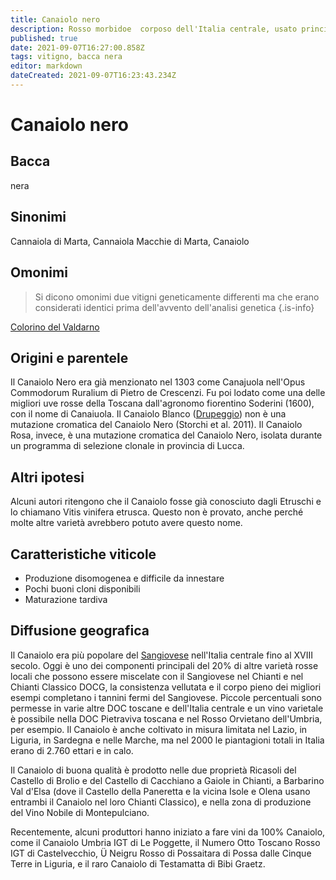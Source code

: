 ```yaml
---
title: Canaiolo nero
description: Rosso morbidoe  corposo dell'Italia centrale, usato principalmente per completare il Sangiovese.
published: true
date: 2021-09-07T16:27:00.858Z
tags: vitigno, bacca nera
editor: markdown
dateCreated: 2021-09-07T16:23:43.234Z
---
```


# Canaiolo nero

## Bacca

nera

## Sinonimi
Cannaiola di Marta, Cannaiola Macchie di Marta, Canaiolo

## Omonimi
> Si dicono omonimi due vitigni geneticamente differenti ma che erano considerati identici prima dell'avvento dell'analisi genetica
{.is-info}

[Colorino del Valdarno](/vitigni/Italia/bacca-nera/colorino-del-valdarno)

## Origini e parentele

Il Canaiolo Nero era già menzionato nel 1303 come Canajuola nell'Opus Commodorum Ruralium di Pietro de Crescenzi. Fu poi lodato come una delle migliori uve rosse della Toscana dall'agronomo fiorentino Soderini (1600), con il nome di Canaiuola. Il Canaiolo Blanco ([Drupeggio](/vitigni/Italia/bacca-bianca/drupeggio)) non è una mutazione cromatica del Canaiolo Nero (Storchi et al. 2011). Il Canaiolo Rosa, invece, è una mutazione cromatica del Canaiolo Nero, isolata durante un programma di selezione clonale in provincia di Lucca.

## Altri ipotesi

Alcuni autori ritengono che il Canaiolo fosse già conosciuto dagli Etruschi e lo chiamano Vitis vinifera etrusca. Questo non è provato, anche perché molte altre varietà avrebbero potuto avere questo nome.

## Caratteristiche viticole

- Produzione disomogenea e difficile da innestare
- Pochi buoni cloni disponibili
- Maturazione tardiva

## Diffusione geografica

Il Canaiolo era più popolare del [Sangiovese](/vitigni/Italia/bacca-nera/sangiovese) nell'Italia centrale fino al XVIII secolo. Oggi è uno dei componenti principali del 20% di altre varietà rosse locali che possono essere miscelate con il Sangiovese nel Chianti e nel Chianti Classico DOCG, la consistenza vellutata e il corpo pieno dei migliori esempi completano i tannini fermi del Sangiovese. Piccole percentuali sono permesse in varie altre DOC toscane e dell'Italia centrale e un vino varietale è possibile nella DOC Pietraviva toscana e nel Rosso Orvietano dell'Umbria, per esempio. Il Canaiolo è anche coltivato in misura limitata nel Lazio, in Liguria, in Sardegna e nelle Marche, ma nel 2000 le piantagioni totali in Italia erano di 2.760 ettari e in calo.

Il Canaiolo di buona qualità è prodotto nelle due proprietà Ricasoli del Castello di Brolio e del Castello di Cacchiano a Gaiole in Chianti, a Barbarino Val d'Elsa (dove il Castello della Paneretta e la vicina Isole e Olena usano entrambi il Canaiolo nel loro Chianti Classico), e nella zona di produzione del Vino Nobile di Montepulciano.

Recentemente, alcuni produttori hanno iniziato a fare vini da 100% Canaiolo, come il Canaiolo Umbria IGT di Le Poggette, il Numero Otto Toscano Rosso IGT di Castelvecchio, Ü Neigru Rosso di Possaitara di Possa dalle Cinque Terre in Liguria, e il raro Canaiolo di Testamatta di Bibi Graetz.